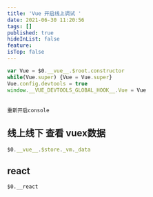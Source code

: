 ```yaml
---
title: 'Vue 开启线上调试 '
date: 2021-06-30 11:20:56
tags: []
published: true
hideInList: false
feature: 
isTop: false
---
```

```js
var Vue = $0.__vue__.$root.constructor
while(Vue.super) {Vue = Vue.super}
Vue.config.devtools = true
window.__VUE_DEVTOOLS_GLOBAL_HOOK__.Vue = Vue
```
## 
```
重新开启console
```
## 线上线下 查看 vuex数据
```js
$0.__vue__.$store._vm._data
```
## react
```
$0.__react
```